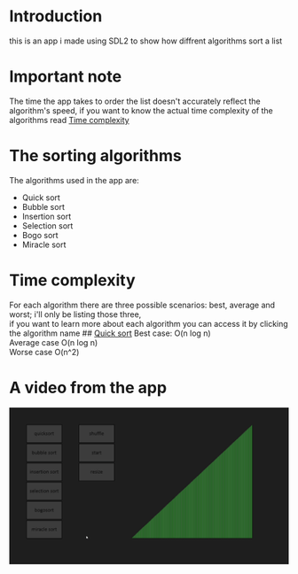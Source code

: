 # Introduction  
this is an app i made using SDL2 to show how diffrent algorithms sort a list

# Important note
The time the app takes to order the list doesn't accurately reflect the algorithm's speed, if you want to know the actual time complexity of the algorithms read [Time complexity](#Time-complexity)

# The sorting algorithms  
The algorithms used in the app are:  
* Quick sort
* Bubble sort  
* Insertion sort
* Selection sort
* Bogo sort
* Miracle sort

# Time complexity
For each algorithm there are three possible scenarios: best, average and worst; i'll only be listing those three,  
if you want to learn more about each algorithm you can access it by clicking the algorithm name 
    ## [Quick sort](https://www.geeksforgeeks.org/time-and-space-complexity-analysis-of-quick-sort/)
        Best case: O(n log n)  
        Average case O(n log n)  
        Worse case O(n^2)


# A video from the app
![A video that shows how to app works](sort_visualizer.gif)
